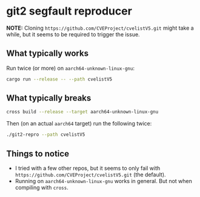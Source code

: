 # git2 segfault reproducer

**NOTE:** Cloning `https://github.com/CVEProject/cvelistV5.git` might take a while, but it seems to be required to
trigger the issue.

## What typically works

Run twice (or more) on `aarch64-unknown-linux-gnu`:

```bash
cargo run --release -- --path cvelistV5
```

## What typically breaks

```bash
cross build --release --target aarch64-unknown-linux-gnu
```

Then (on an actual `aarch64` target) run the following twice:

```bash
./git2-repro --path cvelistV5
```

## Things to notice

* I tried with a few other repos, but it seems to only fail with `https://github.com/CVEProject/cvelistV5.git` (the
  default).
* Running on `aarch64-unknown-linux-gnu` works in general. But not when compiling with `cross`.
